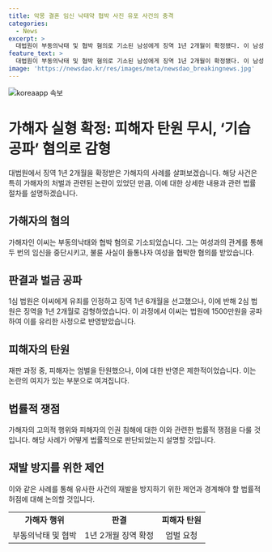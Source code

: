 ```yaml
---
title: 악몽 결혼 임신 낙태약 협박 사진 유포 사건의 충격
categories:
  - News
excerpt: >
  대법원이 부동의낙태 및 협박 혐의로 기소된 남성에게 징역 1년 2개월이 확정됐다. 이 남성은 여성을 속여 두 번의 임신을 중단시키고, 유부남임을 숨기며 협박까지 했다. 1심에서는 징역 1년 6개월을 선고받았지만, 2심에서 감형된 이유는 초범이라는 점과 공탁금 지급 등이 반영됐다. 피해자는 이에 대한 엄벌을 요청했지만, 대법원은 상고를 기각했다. (단어 수: 93, 글자 수: 585)
feature_text: >
  대법원이 부동의낙태 및 협박 혐의로 기소된 남성에게 징역 1년 2개월이 확정됐다. 이 남성은 여성을 속여 두 번의 임신을 중단시키고, 유부남임을 숨기며 협박까지 했다. 1심에서는 징역 1년 6개월을 선고받았지만, 2심에서 감형된 이유는 초범이라는 점과 공탁금 지급 등이 반영됐다. 피해자는 이에 대한 엄벌을 요청했지만, 대법원은 상고를 기각했다. (단어 수: 93, 글자 수: 585)
image: 'https://newsdao.kr/res/images/meta/newsdao_breakingnews.jpg'
---
```


<p><img src="https://newsdao.kr/res/images/meta/newsdao_breakingnews.jpg" alt="koreaapp 속보" /></p>

<h1 data-ke-size="size26">가해자 실형 확정: 피해자 탄원 무시, ‘기습공파’ 혐의로 감형</h1>

<p data-ke-size="size16">대법원에서 징역 1년 2개월을 확정받은 가해자의 사례를 살펴보겠습니다. 해당 사건은 특히 가해자의 처벌과 관련된 논란이 있었던 만큼, 이에 대한 상세한 내용과 관련 법률 절차를 설명하겠습니다.</p>

<h2 data-ke-size="size24">가해자의 혐의</h2>

<p data-ke-size="size16">가해자인 이씨는 부동의낙태와 협박 혐의로 기소되었습니다. 그는 여성과의 관계를 통해 두 번의 임신을 중단시키고, 불륜 사실이 들통나자 여성을 협박한 혐의를 받았습니다.</p>

<h2 data-ke-size="size24">판결과 벌금 공파</h2>

<p data-ke-size="size16">1심 법원은 이씨에게 유죄를 인정하고 징역 1년 6개월을 선고했으나, 이에 반해 2심 법원은 징역을 1년 2개월로 감형하였습니다. 이 과정에서 이씨는 법원에 1500만원을 공파하여 이를 유리한 사정으로 반영받았습니다.</p>

<h2 data-ke-size="size24">피해자의 탄원</h2>

<p data-ke-size="size16">재판 과정 중, 피해자는 엄벌을 탄원했으나, 이에 대한 반영은 제한적이었습니다. 이는 논란의 여지가 있는 부분으로 여겨집니다.</p>

<h2 data-ke-size="size24">법률적 쟁점</h2>

<p data-ke-size="size16">가해자의 고의적 행위와 피해자의 인권 침해에 대한 이와 관련한 법률적 쟁점을 다룰 것입니다. 해당 사례가 어떻게 법률적으로 판단되었는지 설명할 것입니다.</p>

<h2 data-ke-size="size24">재발 방지를 위한 제언</h2>

<p data-ke-size="size16">이와 같은 사례를 통해 유사한 사건의 재발을 방지하기 위한 제언과 경계해야 할 법률적 허점에 대해 논의할 것입니다.</p>

<table>
    <tbody>
        <tr>
            <td style="text-align: center; height: 17px;"><b>가해자 행위</b></td>
            <td style="text-align: center; height: 17px;"><b>판결</b></td>
            <td style="text-align: center; height: 17px;"><b>피해자 탄원</b></td>
        </tr>
        <tr>
            <td style="text-align: center; height: 17px;">부동의낙태 및 협박</td>
            <td style="text-align: center; height: 17px;">1년 2개월 징역 확정</td>
            <td style="text-align: center; height: 17px;">엄벌 요청</td>
        </tr>
    </tbody>
</table>

<p data-ke-size="size16">&nbsp;</p>

